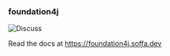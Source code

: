 ### foundation4j

![Discuss](https://img.shields.io/badge/release-0.10.9-green.svg?style=flat)

Read the docs at https://foundation4j.soffa.dev 
